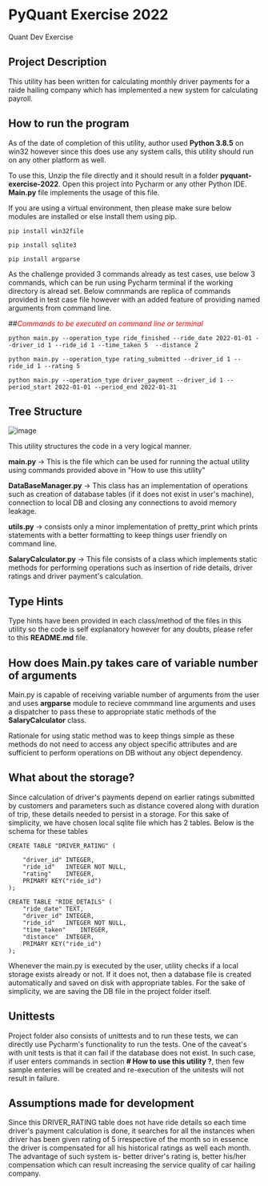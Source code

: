 # PyQuant Exercise 2022

Quant Dev Exercise

## Project Description

This utility has been written for calculating monthly driver payments for a raide hailing company which has implemented a new system for calculating payroll.


## How to run the program

As of the date of completion of this utility, author used  **Python 3.8.5** on win32 however since this does use any system calls, this utility should run on any other platform as well.

To use this, Unzip the file directly and it should result in a folder **pyquant-exercise-2022**.
Open this project into Pycharm or any other Python IDE. **Main.py** file implements the usage of this file.

If you are using a virtual environment, then please make sure below modules are installed or else install them using pip.

```
pip install win32file

pip install sqlite3

pip install argparse 

```

As the challenge provided 3 commands already as test cases, use below 3 commands, which can be run using Pycharm terminal if the working directory is alread set. Below comnmands are replica of commands provided in test case file however with an added feature of providing named arguments from command line.

##<span style="color:red">_Commands to be executed on command line or terminal_</span>

``` 
python main.py --operation_type ride_finished --ride_date 2022-01-01 --driver_id 1 --ride_id 1 --time_taken 5  --distance 2

python main.py --operation_type rating_submitted --driver_id 1 --ride_id 1 --rating 5

python main.py --operation_type driver_payment --driver_id 1 --period_start 2022-01-01 --period_end 2022-01-31

```

## Tree Structure 

![image](https://user-images.githubusercontent.com/435616/174783563-515d85c3-1b1a-441b-9294-3b366fb1fcb9.png)

This utility structures the code in a very logical manner.

**main.py** -> This is the file which can be used for running the actual utility using commands provided above in "How to use this utility"

**DataBaseManager.py** -> This class has an implementation of operations such as creation of database tables (if it does not exist in user's machine), connection to local DB and closing any connections to avoid memory leakage.

**utils.py** -> consists only a minor implementation of pretty_print which prints statements with a better formatting to keep things user friendly on command line.

**SalaryCalculator.py** -> This file consists of a class which implements static methods for performing operations such as insertion of ride details, driver ratings and driver payment's calculation.

## Type Hints 

Type hints have been provided in each class/method of the files in this utility so the code is self explanatory however for any doubts, please refer to this **README.md** file.

## How does Main.py takes care of variable number of arguments

Main.py is capable of receiving variable number of arguments from the user and uses **argparse** module to recieve commmand line arguments and uses a dispatcher to pass these to appropriate static methods of the  **SalaryCalculator** class.

Rationale for using static method was to keep things simple as these methods do not need to access any object specific attributes and are sufficient to perform operations on DB without any object dependency.


## What about the storage?

Since calculation of driver's payments depend on earlier ratings submitted by customers and parameters such as distance covered along with duration of trip, these details needed to persist in a storage. For this sake of simplicity, we have chosen local sqlite file which has 2 tables. Below is the schema for these tables

```
CREATE TABLE "DRIVER_RATING" (

	"driver_id"	INTEGER,
	"ride_id"	INTEGER NOT NULL,
	"rating"	INTEGER,
	PRIMARY KEY("ride_id")
);

CREATE TABLE "RIDE_DETAILS" (
	"ride_date"	TEXT,
	"driver_id"	INTEGER,
	"ride_id"	INTEGER NOT NULL,
	"time_taken"	INTEGER,
	"distance"	INTEGER,
	PRIMARY KEY("ride_id")
);
```
Whenever the main.py is executed by the user, utility checks if a local storage exists already or not. If it does not, then a database file is created automatically and saved on disk with appropriate tables. For the sake of simplicity, we are saving the DB file in the project folder itself.

## Unittests

Project folder also consists of unittests and to run these tests, we can directly use Pycharm's functionality to run the tests. One of the caveat's with unit tests is that it can fail if the database does not exist. In such case, if user enters commands in section **# How to use this utility ?**, then few sample enteries will be created and re-execution of the unitests will not result in failure.


## Assumptions made for development

Since this DRIVER_RATING table does not have ride details so each time driver's payment calculation is done, it searches for all the instances when driver has been given rating of 5 irrespective of the month so in essence the driver is compensated for all his historical ratings as well each month. The advantage of such system is- better driver's rating is, better his/her compensation which can result increasing the service quality of car hailing company.
